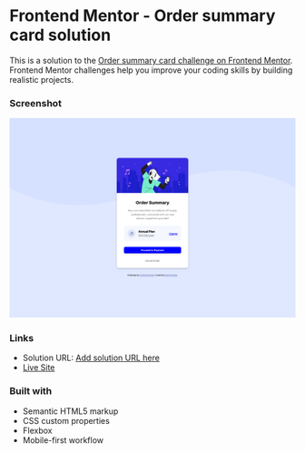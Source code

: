 # Frontend Mentor - Order summary card solution

This is a solution to the [Order summary card challenge on Frontend Mentor](https://www.frontendmentor.io/challenges/order-summary-component-QlPmajDUj). Frontend Mentor challenges help you improve your coding skills by building realistic projects. 

### Screenshot
![](./images/screenshot.png)


### Links

- Solution URL: [Add solution URL here](https://your-solution-url.com)
- [Live Site](https://ornellasd.github.io/order-summary-card//)

### Built with

- Semantic HTML5 markup
- CSS custom properties
- Flexbox
- Mobile-first workflow
